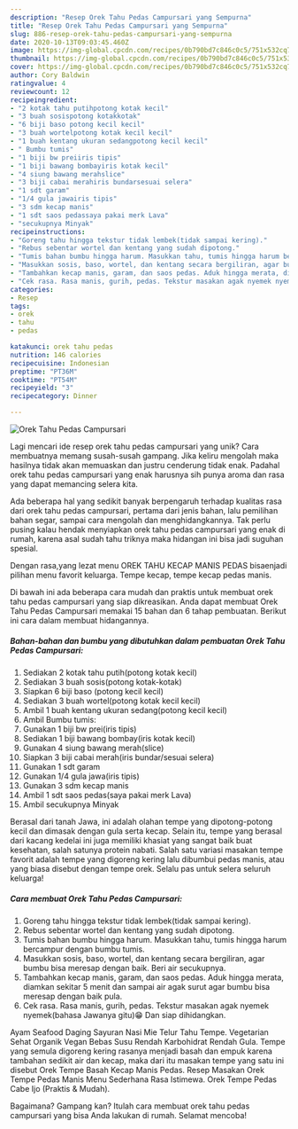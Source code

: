 ```yaml
---
description: "Resep Orek Tahu Pedas Campursari yang Sempurna"
title: "Resep Orek Tahu Pedas Campursari yang Sempurna"
slug: 886-resep-orek-tahu-pedas-campursari-yang-sempurna
date: 2020-10-13T09:03:45.460Z
image: https://img-global.cpcdn.com/recipes/0b790bd7c846c0c5/751x532cq70/orek-tahu-pedas-campursari-foto-resep-utama.jpg
thumbnail: https://img-global.cpcdn.com/recipes/0b790bd7c846c0c5/751x532cq70/orek-tahu-pedas-campursari-foto-resep-utama.jpg
cover: https://img-global.cpcdn.com/recipes/0b790bd7c846c0c5/751x532cq70/orek-tahu-pedas-campursari-foto-resep-utama.jpg
author: Cory Baldwin
ratingvalue: 4
reviewcount: 12
recipeingredient:
- "2 kotak tahu putihpotong kotak kecil"
- "3 buah sosispotong kotakkotak"
- "6 biji baso potong kecil kecil"
- "3 buah wortelpotong kotak kecil kecil"
- "1 buah kentang ukuran sedangpotong kecil kecil"
- " Bumbu tumis"
- "1 biji bw preiiris tipis"
- "1 biji bawang bombayiris kotak kecil"
- "4 siung bawang merahslice"
- "3 biji cabai merahiris bundarsesuai selera"
- "1 sdt garam"
- "1/4 gula jawairis tipis"
- "3 sdm kecap manis"
- "1 sdt saos pedassaya pakai merk Lava"
- "secukupnya Minyak"
recipeinstructions:
- "Goreng tahu hingga tekstur tidak lembek(tidak sampai kering)."
- "Rebus sebentar wortel dan kentang yang sudah dipotong."
- "Tumis bahan bumbu hingga harum. Masukkan tahu, tumis hingga harum bercampur dengan bumbu tumis."
- "Masukkan sosis, baso, wortel, dan kentang secara bergiliran, agar bumbu bisa meresap dengan baik. Beri air secukupnya."
- "Tambahkan kecap manis, garam, dan saos pedas. Aduk hingga merata, diamkan sekitar 5 menit dan sampai air agak surut agar bumbu bisa meresap dengan baik pula."
- "Cek rasa. Rasa manis, gurih, pedas. Tekstur masakan agak nyemek nyemek(bahasa Jawanya gitu)😁 Dan siap dihidangkan."
categories:
- Resep
tags:
- orek
- tahu
- pedas

katakunci: orek tahu pedas 
nutrition: 146 calories
recipecuisine: Indonesian
preptime: "PT36M"
cooktime: "PT54M"
recipeyield: "3"
recipecategory: Dinner

---
```



![Orek Tahu Pedas Campursari](https://img-global.cpcdn.com/recipes/0b790bd7c846c0c5/751x532cq70/orek-tahu-pedas-campursari-foto-resep-utama.jpg)

Lagi mencari ide resep orek tahu pedas campursari yang unik? Cara membuatnya memang susah-susah gampang. Jika keliru mengolah maka hasilnya tidak akan memuaskan dan justru cenderung tidak enak. Padahal orek tahu pedas campursari yang enak harusnya sih punya aroma dan rasa yang dapat memancing selera kita.

Ada beberapa hal yang sedikit banyak berpengaruh terhadap kualitas rasa dari orek tahu pedas campursari, pertama dari jenis bahan, lalu pemilihan bahan segar, sampai cara mengolah dan menghidangkannya. Tak perlu pusing kalau hendak menyiapkan orek tahu pedas campursari yang enak di rumah, karena asal sudah tahu triknya maka hidangan ini bisa jadi suguhan spesial.

Dengan rasa,yang lezat menu OREK TAHU KECAP MANIS PEDAS bisaenjadi pilihan menu favorit keluarga. Tempe kecap, tempe kecap pedas manis.


Di bawah ini ada beberapa cara mudah dan praktis untuk membuat orek tahu pedas campursari yang siap dikreasikan. Anda dapat membuat Orek Tahu Pedas Campursari memakai 15 bahan dan 6 tahap pembuatan. Berikut ini cara dalam membuat hidangannya.

<!--inarticleads1-->

##### Bahan-bahan dan bumbu yang dibutuhkan dalam pembuatan Orek Tahu Pedas Campursari:

1. Sediakan 2 kotak tahu putih(potong kotak kecil)
1. Sediakan 3 buah sosis(potong kotak-kotak)
1. Siapkan 6 biji baso (potong kecil kecil)
1. Sediakan 3 buah wortel(potong kotak kecil kecil)
1. Ambil 1 buah kentang ukuran sedang(potong kecil kecil)
1. Ambil  Bumbu tumis:
1. Gunakan 1 biji bw prei(iris tipis)
1. Sediakan 1 biji bawang bombay(iris kotak kecil)
1. Gunakan 4 siung bawang merah(slice)
1. Siapkan 3 biji cabai merah(iris bundar/sesuai selera)
1. Gunakan 1 sdt garam
1. Gunakan 1/4 gula jawa(iris tipis)
1. Gunakan 3 sdm kecap manis
1. Ambil 1 sdt saos pedas(saya pakai merk Lava)
1. Ambil secukupnya Minyak


Berasal dari tanah Jawa, ini adalah olahan tempe yang dipotong-potong kecil dan dimasak dengan gula serta kecap. Selain itu, tempe yang berasal dari kacang kedelai ini juga memiliki khasiat yang sangat baik buat kesehatan, salah satunya protein nabati. Salah satu variasi masakan tempe favorit adalah tempe yang digoreng kering lalu dibumbui pedas manis, atau yang biasa disebut dengan tempe orek. Selalu pas untuk selera seluruh keluarga! 

<!--inarticleads2-->

##### Cara membuat Orek Tahu Pedas Campursari:

1. Goreng tahu hingga tekstur tidak lembek(tidak sampai kering).
1. Rebus sebentar wortel dan kentang yang sudah dipotong.
1. Tumis bahan bumbu hingga harum. Masukkan tahu, tumis hingga harum bercampur dengan bumbu tumis.
1. Masukkan sosis, baso, wortel, dan kentang secara bergiliran, agar bumbu bisa meresap dengan baik. Beri air secukupnya.
1. Tambahkan kecap manis, garam, dan saos pedas. Aduk hingga merata, diamkan sekitar 5 menit dan sampai air agak surut agar bumbu bisa meresap dengan baik pula.
1. Cek rasa. Rasa manis, gurih, pedas. Tekstur masakan agak nyemek nyemek(bahasa Jawanya gitu)😁 Dan siap dihidangkan.


Ayam Seafood Daging Sayuran Nasi Mie Telur Tahu Tempe. Vegetarian Sehat Organik Vegan Bebas Susu Rendah Karbohidrat Rendah Gula. Tempe yang semula digoreng kering rasanya menjadi basah dan empuk karena tambahan sedikit air dan kecap, maka dari itu masakan tempe yang satu ini disebut Orek Tempe Basah Kecap Manis Pedas. Resep Masakan Orek Tempe Pedas Manis Menu Sederhana Rasa Istimewa. Orek Tempe Pedas Cabe Ijo (Praktis &amp; Mudah). 

Bagaimana? Gampang kan? Itulah cara membuat orek tahu pedas campursari yang bisa Anda lakukan di rumah. Selamat mencoba!
